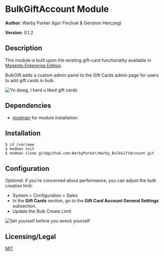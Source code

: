 # BulkGiftAccount Module

**Author**: Warby Parker (Igor Finchuk & Gershon Herczeg)

**Version**: 0.1.2

## Description

This module is built upon the existing gift-card functionality available in [Magento Enterprise Edition](http://www.magentocommerce.com/product/enterprise-edition). 

BulkGift adds a custom admin panel to the Gift Cards admin page for users to add gift cards in bulk.

![Yo dawg, I herd u liked gift cards](http://i.imgur.com/w9Zidqr.png)
## Dependencies 

- [modman](https://github.com/colinmollenhour/modman) for module installation.

## Installation

    $ cd /var/www                                         
    $ modman init                                         
    $ modman clone git@github.com:WarbyParker/Warby_BulkGiftAccount.git

## Configuration

*Optional*: if you're concerned about performance, you can adjust the bulk creation limit:

- System > Configuration > Sales
- In the **Gift Cards** section, go to the **Gift Card Account General Settings** subsection.
- Update the Bulk Create Limit

![Set yourself before you wreck yourself](http://i.imgur.com/EbJ9A4V.png)

## Licensing/Legal

[MIT](http://opensource.org/licenses/MIT)
